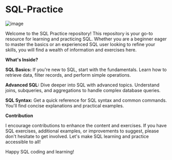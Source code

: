 # SQL-Practice

![image](https://github.com/nikhilbordekar/SQL-Practice/assets/121897260/832636f5-1d3c-4ab0-8af4-24a47aeee9d0)


Welcome to the SQL Practice repository! This repository is your go-to resource for learning and practicing SQL. Whether you are a beginner eager to master the basics or an experienced SQL user looking to refine your skills, you will find a wealth of information and exercises here.

**What's Inside?**

**SQL Basics:** If you're new to SQL, start with the fundamentals. Learn how to retrieve data, filter records, and perform simple operations.

**Advanced SQL:** Dive deeper into SQL with advanced topics. Understand joins, subqueries, and aggregations to handle complex database queries.

**SQL Syntax:** Get a quick reference for SQL syntax and common commands. You'll find concise explanations and practical examples.

**Contribution**

I encourage contributions to enhance the content and exercises. If you have SQL exercises, additional examples, or improvements to suggest, please don't hesitate to get involved. Let's make SQL learning and practice accessible to all!

Happy SQL coding and learning!

